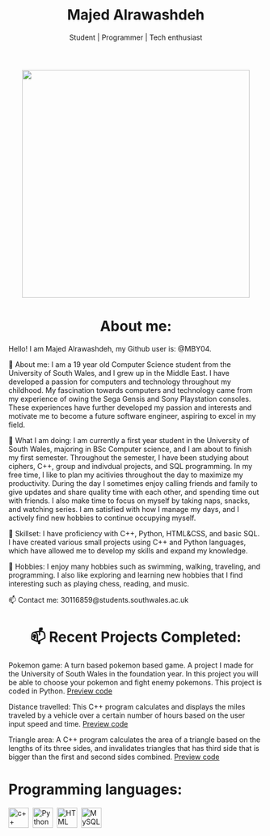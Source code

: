 
    
<div id="header" align="center">

<header>
    <H1> Majed Alrawashdeh </H1>
    <p>Student | Programmer | Tech enthusiast </p>
</header>

</div>

<div id="headergif" align="center">
    <img src="https://user-images.githubusercontent.com/74038190/219923809-b86dc415-a0c2-4a38-bc88-ad6cf06395a8.gif" width="450px"/>
</div>

<div id="body" align="left">

<H1 align="middle">About me:</H1>

Hello! I am Majed Alrawashdeh, my Github user is: @MBY04.

<p>👀 About me: I am a 19 year old Computer Science student from the University of South Wales, and I grew up in the Middle East. I have developed a passion for computers and technology throughout my childhood. My fascination towards computers and technology came from my experience of owing the Sega Gensis and Sony Playstation consoles. These experiences have further developed my passion and interests and motivate me to become a future software engineer, aspiring to excel in my field.</p>

<p>🌱 What I am doing: I am currently a first year student in the University of South Wales, majoring in BSc Computer science, and I am about to finish my first semester. Throughout the semester, I have been studying about ciphers, C++, group and indivdual projects, and SQL programming. In my free time, I like to plan my acitivies throughout the day to maximize my productivity. During the day I sometimes enjoy calling friends and family to give updates and share quality time with each other, and spending time out with friends. I also make time to focus on myself by taking naps, snacks, and watching series. I am satisfied with how I manage my days, and I actively find new hobbies to continue occupying myself.</p>

<p>💞️ Skillset: I have proficiency with C++, Python, HTML&CSS, and basic SQL. I have created various small projects using C++ and Python languages, which have allowed me to develop my skills and expand my knowledge.</p>

<p>🌱 Hobbies: I enjoy many hobbies such as swimming, walking, traveling, and programming. I also like exploring and learning new hobbies that I find interesting such as playing chess, reading, and music.</p>

<p>📫 Contact me: 30116859@students.southwales.ac.uk</p>

<h1 align="middle">📫 Recent Projects Completed:</h1>
<p> Pokemon game: A turn based pokemon based game. A project I made for the University of South Wales in the foundation year. In this project you will be able to choose your pokemon and fight enemy pokemons. This project is coded in Python. <a href="https://github.com/MBY04/Pokemon/blob/main/Code" class="button">Preview code</a></p>
<p>Distance travelled: This C++ program calculates and displays the miles traveled by a vehicle over a certain number of hours based on the user input speed and time. <a href="https://github.com/MBY04/DistanceTravelled/blob/main/code" class="button">Preview code</a></p>
<p>Triangle area: A C++ program calculates the area of a triangle based on the lengths of its three sides, and invalidates triangles that has third side that is bigger than the first and second sides combined. <a href="https://github.com/MBY04/TriangleArea/blob/main/Code" class="button">Preview code</a></p>


</div>

<div id="Programming">
    <h1>Programming languages:</h1>
    <img src="https://raw.githubusercontent.com/isocpp/logos/master/cpp_logo.png" title="c++" alt="c++" width="40" height="40"/>&nbsp;
    <img src="https://raw.githubusercontent.com/bablubambal/All_logo_and_pictures/1ac69ce5fbc389725f16f989fa53c62d6e1b4883/programming%20languages/python.svg" title="Python" alt="Python" width="40" height="40"/>&nbsp;
    <img src="https://raw.githubusercontent.com/bablubambal/All_logo_and_pictures/1ac69ce5fbc389725f16f989fa53c62d6e1b4883/social%20icons/html5.svg" title="HTML5" alt="HTML" width="40" height="40"/>&nbsp;
    <img src="https://raw.githubusercontent.com/bwks/vendor-icons-svg/refs/heads/master/mysql-logo.svg" title="MySQL" alt="MySQL" width="40" height="40"/>&nbsp;
</div>

